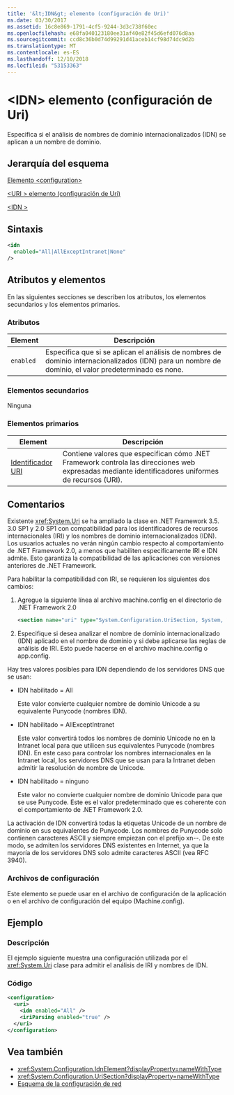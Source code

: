 ```yaml
---
title: '&lt;IDN&gt; elemento (configuración de Uri)'
ms.date: 03/30/2017
ms.assetid: 16c8e869-1791-4cf5-9244-3d3c738f60ec
ms.openlocfilehash: e68fa040123180ee31af40e82f45d6efd076d8aa
ms.sourcegitcommit: ccd8c36b0d74d99291d41aceb14cf98d74dc9d2b
ms.translationtype: MT
ms.contentlocale: es-ES
ms.lasthandoff: 12/10/2018
ms.locfileid: "53153363"
---
```

# <a name="ltidngt-element-uri-settings"></a>&lt;IDN&gt; elemento (configuración de Uri)
Especifica si el análisis de nombres de dominio internacionalizados (IDN) se aplican a un nombre de dominio.  
  
## <a name="schema-hierarchy"></a>Jerarquía del esquema  
 [Elemento \<configuration>](../../../../../docs/framework/configure-apps/file-schema/configuration-element.md)  
  
 [\<URI > elemento (configuración de Uri)](../../../../../docs/framework/configure-apps/file-schema/network/uri-element-uri-settings.md)  
  
 [\<IDN >](../../../../../docs/framework/configure-apps/file-schema/network/idn-element-uri-settings.md)  
  
## <a name="syntax"></a>Sintaxis  
  
```xml  
<idn  
  enabled="All|AllExceptIntranet|None"  
/>  
```  
  
## <a name="attributes-and-elements"></a>Atributos y elementos  
 En las siguientes secciones se describen los atributos, los elementos secundarios y los elementos primarios.  
  
### <a name="attributes"></a>Atributos  
  
|**Element**|**Descripción**|  
|-----------------|---------------------|  
|`enabled`|Especifica que si se aplican el análisis de nombres de dominio internacionalizados (IDN) para un nombre de dominio, el valor predeterminado es none.|  
  
### <a name="child-elements"></a>Elementos secundarios  
 Ninguna  
  
### <a name="parent-elements"></a>Elementos primarios  
  
|**Element**|**Descripción**|  
|-----------------|---------------------|  
|[Identificador URI](../../../../../docs/framework/configure-apps/file-schema/network/uri-element-uri-settings.md)|Contiene valores que especifican cómo .NET Framework controla las direcciones web expresadas mediante identificadores uniformes de recursos (URI).|  
  
## <a name="remarks"></a>Comentarios  
 Existente <xref:System.Uri> se ha ampliado la clase en .NET Framework 3.5. 3.0 SP1 y 2.0 SP1 con compatibilidad para los identificadores de recursos internacionales (IRI) y los nombres de dominio internacionalizados (IDN). Los usuarios actuales no verán ningún cambio respecto al comportamiento de .NET Framework 2.0, a menos que habiliten específicamente IRI e IDN admite. Esto garantiza la compatibilidad de las aplicaciones con versiones anteriores de .NET Framework.  
  
 Para habilitar la compatibilidad con IRI, se requieren los siguientes dos cambios:  
  
1.  Agregue la siguiente línea al archivo machine.config en el directorio de .NET Framework 2.0  
  
    ```xml  
    <section name="uri" type="System.Configuration.UriSection, System, Version=2.0.0.0, Culture=neutral, PublicKeyToken=b77a5c561934e089" />  
    ```  
  
2.  Especifique si desea analizar el nombre de dominio internacionalizado (IDN) aplicado en el nombre de dominio y si debe aplicarse las reglas de análisis de IRI. Esto puede hacerse en el archivo machine.config o app.config.  
  
 Hay tres valores posibles para IDN dependiendo de los servidores DNS que se usan:  
  
-   IDN habilitado = All  
  
     Este valor convierte cualquier nombre de dominio Unicode a su equivalente Punycode (nombres IDN).  
  
-   IDN habilitado = AllExceptIntranet  
  
     Este valor convertirá todos los nombres de dominio Unicode no en la Intranet local para que utilicen sus equivalentes Punycode (nombres IDN). En este caso para controlar los nombres internacionales en la Intranet local, los servidores DNS que se usan para la Intranet deben admitir la resolución de nombre de Unicode.  
  
-   IDN habilitado = ninguno  
  
     Este valor no convierte cualquier nombre de dominio Unicode para que se use Punycode. Este es el valor predeterminado que es coherente con el comportamiento de .NET Framework 2.0.  
  
 La activación de IDN convertirá todas la etiquetas Unicode de un nombre de dominio en sus equivalentes de Punycode. Los nombres de Punycode solo contienen caracteres ASCII y siempre empiezan con el prefijo xn--. De este modo, se admiten los servidores DNS existentes en Internet, ya que la mayoría de los servidores DNS solo admite caracteres ASCII (vea RFC 3940).  
  
### <a name="configuration-files"></a>Archivos de configuración  
 Este elemento se puede usar en el archivo de configuración de la aplicación o en el archivo de configuración del equipo (Machine.config).  
  
## <a name="example"></a>Ejemplo  
  
### <a name="description"></a>Descripción  
 El ejemplo siguiente muestra una configuración utilizada por el <xref:System.Uri> clase para admitir el análisis de IRI y nombres de IDN.  
  
### <a name="code"></a>Código  
  
```xml  
<configuration>  
  <uri>  
    <idn enabled="All" />  
    <iriParsing enabled="true" />  
  </uri>  
</configuration>  
```  
  
## <a name="see-also"></a>Vea también  
- <xref:System.Configuration.IdnElement?displayProperty=nameWithType>  
- <xref:System.Configuration.UriSection?displayProperty=nameWithType>  
- [Esquema de la configuración de red](../../../../../docs/framework/configure-apps/file-schema/network/index.md)
